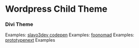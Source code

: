 # Wordpress Child Theme

### Divi Theme 

Examples: [slavo3dev codepen](https://codepen.io/slavo3dev)
Examples: [foonomad](https://foonomad.com)
Examples: [prototypenext](https://prototypenext.com)
Examples
